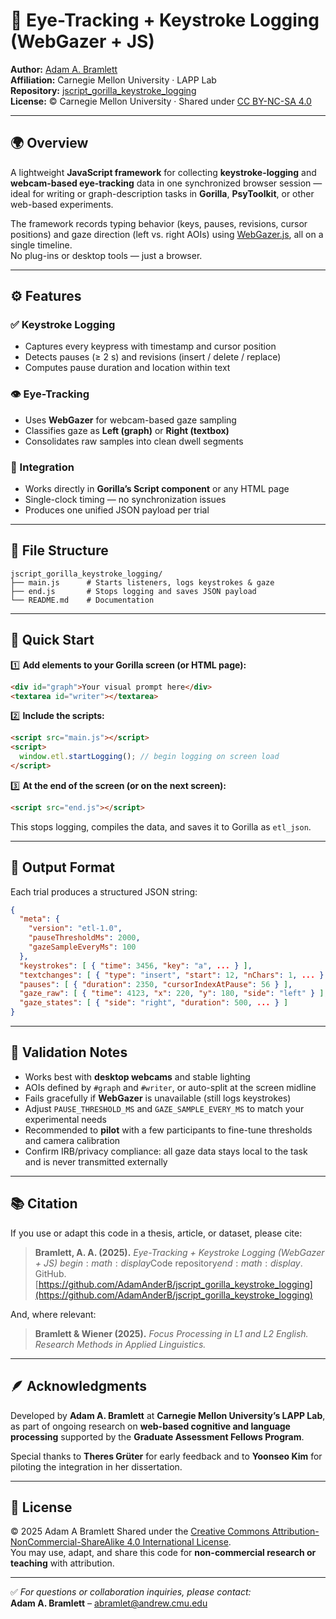 # 🧠 Eye-Tracking + Keystroke Logging (WebGazer + JS)

**Author:** [Adam A. Bramlett](https://www.adamabramlett.com)  
**Affiliation:** Carnegie Mellon University · LAPP Lab  
**Repository:** [jscript_gorilla_keystroke_logging](https://github.com/AdamAnderB/jscript_gorilla_keystroke_logging)  
**License:** © Carnegie Mellon University · Shared under [CC BY-NC-SA 4.0](https://creativecommons.org/licenses/by-nc-sa/4.0/)

---

## 🌍 Overview

A lightweight **JavaScript framework** for collecting **keystroke-logging** and **webcam-based eye-tracking** data in one synchronized browser session — ideal for writing or graph-description tasks in **Gorilla**, **PsyToolkit**, or other web-based experiments.

The framework records typing behavior (keys, pauses, revisions, cursor positions) and gaze direction (left vs. right AOIs) using [WebGazer.js](https://webgazer.cs.brown.edu/), all on a single timeline.  
No plug-ins or desktop tools — just a browser.

---

## ⚙️ Features

### ✅ Keystroke Logging
- Captures every keypress with timestamp and cursor position  
- Detects pauses (≥ 2 s) and revisions (insert / delete / replace)  
- Computes pause duration and location within text  

### 👁️ Eye-Tracking
- Uses **WebGazer** for webcam-based gaze sampling  
- Classifies gaze as **Left (graph)** or **Right (textbox)**  
- Consolidates raw samples into clean dwell segments  

### 🧩 Integration
- Works directly in **Gorilla’s Script component** or any HTML page  
- Single-clock timing — no synchronization issues  
- Produces one unified JSON payload per trial  

---

## 🧰 File Structure

```
jscript_gorilla_keystroke_logging/
├── main.js      # Starts listeners, logs keystrokes & gaze
├── end.js       # Stops logging and saves JSON payload
└── README.md    # Documentation
```

---

## 🚀 Quick Start

1️⃣ **Add elements to your Gorilla screen (or HTML page):**

```html
<div id="graph">Your visual prompt here</div>
<textarea id="writer"></textarea>
```

2️⃣ **Include the scripts:**

```html
<script src="main.js"></script>
<script>
  window.etl.startLogging(); // begin logging on screen load
</script>
```

3️⃣ **At the end of the screen (or on the next screen):**

```html
<script src="end.js"></script>
```

This stops logging, compiles the data, and saves it to Gorilla as `etl_json`.

---

## 💾 Output Format

Each trial produces a structured JSON string:

```json
{
  "meta": {
    "version": "etl-1.0",
    "pauseThresholdMs": 2000,
    "gazeSampleEveryMs": 100
  },
  "keystrokes": [ { "time": 3456, "key": "a", ... } ],
  "textchanges": [ { "type": "insert", "start": 12, "nChars": 1, ... } ],
  "pauses": [ { "duration": 2350, "cursorIndexAtPause": 56 } ],
  "gaze_raw": [ { "time": 4123, "x": 220, "y": 180, "side": "left" } ],
  "gaze_states": [ { "side": "right", "duration": 500, ... } ]
}
```

---

## 🧪 Validation Notes

- Works best with **desktop webcams** and stable lighting  
- AOIs defined by `#graph` and `#writer`, or auto-split at the screen midline  
- Fails gracefully if **WebGazer** is unavailable (still logs keystrokes)  
- Adjust `PAUSE_THRESHOLD_MS` and `GAZE_SAMPLE_EVERY_MS` to match your experimental needs  
- Recommended to **pilot** with a few participants to fine-tune thresholds and camera calibration  
- Confirm IRB/privacy compliance: all gaze data stays local to the task and is never transmitted externally  

---

## 📚 Citation

If you use or adapt this code in a thesis, article, or dataset, please cite:

> **Bramlett, A. A. (2025).** *Eye-Tracking + Keystroke Logging (WebGazer + JS)* $begin:math:display$Code repository$end:math:display$. GitHub.  
> [https://github.com/AdamAnderB/jscript_gorilla_keystroke_logging](https://github.com/AdamAnderB/jscript_gorilla_keystroke_logging)

And, where relevant:

> **Bramlett & Wiener (2025).** *Focus Processing in L1 and L2 English.* *Research Methods in Applied Linguistics.*

---

## 🪶 Acknowledgments

Developed by **Adam A. Bramlett** at **Carnegie Mellon University’s LAPP Lab**, as part of ongoing research on **web-based cognitive and language processing** supported by the **Graduate Assessment Fellows Program**.

Special thanks to **Theres Grüter** for early feedback and to **Yoonseo Kim** for piloting the integration in her dissertation.

---

## 🪪 License

© 2025 Adam A Bramlett
Shared under the [Creative Commons Attribution-NonCommercial-ShareAlike 4.0 International License](https://creativecommons.org/licenses/by-nc-sa/4.0/).  
You may use, adapt, and share this code for **non-commercial research or teaching** with attribution.

---

✅ *For questions or collaboration inquiries, please contact:*  
**Adam A. Bramlett** – [abramlet@andrew.cmu.edu](mailto:abramlet@andrew.cmu.edu)
